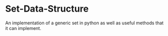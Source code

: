# Set-Data-Structure
An implementation of a generic set in python as well as useful methods that it can implement. 
